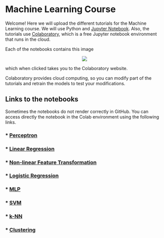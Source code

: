 # Machine Learning Course

Welcome! Here we will upload the different tutorials for the Machine Learning course. 
We will use Python and [Jupyter Notebook](https://jupyter.org/). Also, the tutorials use [Colaboratory](https://colab.research.google.com/notebooks/welcome.ipynb), which is a free Jupyter notebook environment that runs in the cloud. 

Each of the notebooks contains this image

<p align="center">
<img src ="https://camo.githubusercontent.com/52feade06f2fecbf006889a904d221e6a730c194/68747470733a2f2f636f6c61622e72657365617263682e676f6f676c652e636f6d2f6173736574732f636f6c61622d62616467652e737667" />
</p>

which when clicked takes you to the Colaboratory website. 

Colaboratory provides cloud computing, so you can modify part of the tutorials and retrain the models to test your modifications. 


## Links to the notebooks
Sometimes the notebooks do not render correctly in GitHub. You can access directly the notebook in the Colab environment using the following links.

### * [Perceptron](https://colab.research.google.com/github/abuebayyeh/imperial_eee_machine_learning_course/blob/main/01_ML_PLA.ipynb)

###  * [Linear Regression](https://colab.research.google.com/github/abuebayyeh/imperial_eee_machine_learning_course/blob/main/02_ML_LR.ipynb)

###  * [Non-linear Feature Transformation](https://colab.research.google.com/github/abuebayyeh/imperial_eee_machine_learning_course/blob/main/03_ML_NLFT.ipynb)
  
### * [Logistic Regression](https://colab.research.google.com/github/abuebayyeh/imperial_eee_machine_learning_course/blob/main/04_ML_Logistic.ipynb)

### * [MLP](https://colab.research.google.com/github/abuebayyeh/imperial_eee_machine_learning_course/blob/main/05_ML_MLP.ipynb)
  
### * [SVM](https://colab.research.google.com/github/abuebayyeh/imperial_eee_machine_learning_course/blob/main/06_ML_SVM.ipynb)
  
### * [k-NN](https://colab.research.google.com/github/abuebayyeh/imperial_eee_machine_learning_course/blob/main/07_ML_kNN.ipynb)
  
### * [Clustering](https://colab.research.google.com/github/abuebayyeh/imperial_eee_machine_learning_course/blob/main/08_ML_Clustering.ipynb)
